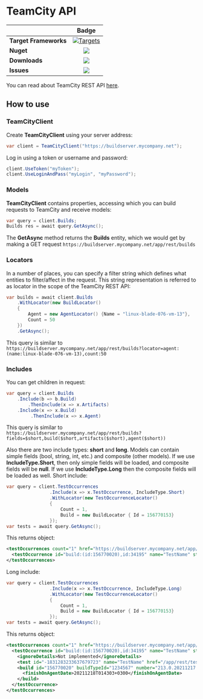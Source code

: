 # TeamCity API
||Badge|
|------|:------:|
|**Target Frameworks**|[![Targets](https://img.shields.io/badge/.NET%20Standard-2.0-green.svg)](https://docs.microsoft.com/ru-ru/dotnet/standard/net-standard)
|**Nuget**|[![](http://img.shields.io/nuget/v/TeamCityAPI.svg)](http://www.nuget.org/packages/TeamCityAPI)
|**Downloads**|[![](https://img.shields.io/nuget/dt/TeamCityAPI.svg)](https://www.nuget.org/packages/TeamCityAPI/)
|**Issues**|[![](https://img.shields.io/github/issues/ISBronny/TeamCityAPI.svg)](https://github.com/ISBronny/TeamCityAPI/issues)

You can read about TeamCity REST API [here](https://www.jetbrains.com/help/teamcity/rest/teamcity-rest-api-documentation.html).
## How to use
### TeamCityClient
Create **TeamCityClient** using your server address:
```csharp
var client = TeamCityClient("https://buildserver.mycompany.net");
```
Log in using a token or username and password:
```csharp
client.UseToken("myToken");
client.UseLoginAndPass("myLogin", "myPassword");
```
### Models
**TeamCityClient** contains properties, accessing which you can build requests to TeamCity and receive models:
```csharp
var query = client.Builds;
Builds res = await query.GetAsync();
```
The **GetAsync** method returns the **Builds** entity, which we would get by making a GET request `https://buildserver.mycompany.net/app/rest/builds`

### Locators
In a number of places, you can specify a filter string which defines what entities to filter/affect in the request. This string representation is referred to as locator in the scope of the TeamCity REST API:
```csharp
var builds = await client.Builds
	.WithLocator(new BuildLocator()
	{
		Agent = new AgentLocator() {Name = "linux-blade-076-vm-13"},
		Count = 50
	})
	.GetAsync();
```
This query is similar to `https://buildserver.mycompany.net/app/rest/builds?locator=agent:(name:linux-blade-076-vm-13),count:50`

### Includes
You can get children in request:
```csharp
var query = client.Builds
	.Include(b => b.Build)
		.ThenInclude(x => x.Artifacts)
	.Include(x => x.Build)
		 .ThenInclude(x => x.Agent)
```
This query is similar to `https://buildserver.mycompany.net/app/rest/builds?fields=$short,build($short,artifacts($short),agent($short))`

Also there are two include types: **short** and **long**.
Models can contain simple fields (bool, string, int, etc.) and composite (other models). If we use **IncludeType.Short**, then only simple fields will be loaded, and composite fields will be **null**. If we use **IncludeType.Long** then the composite fields will be loaded as well.
Short include:
```csharp
var query = client.TestOccurrences
                .Include(x => x.TestOccurrence, IncludeType.Short)
                .WithLocator(new TestOccurrenceLocator()
                {
                    Count = 1,
                    Build = new BuildLocator { Id = 156770153}
                });
var tests = await query.GetAsync();
```
This returns object:
```xml
<testOccurrences count="1" href="https://buildserver.mycompany.net/app/rest/testOccurrences?locator=build:(id:156770153),count:1&fields=$short,testOccurrence($short)" nextHref="/app/rest/testOccurrences?fields=$short,testOccurrence($short)&locator=build:(id:156770153),count:1,start:1">
  <testOccurrence id="build:(id:156770020),id:34195" name="TestName" status="UNKNOWN" ignored="true" href="/app/rest/testOccurrences/build:(id:156770020),id:34195"/>
</testOccurrences>
```
Long include:
```csharp
var query = client.TestOccurrences
                .Include(x => x.TestOccurrence, IncludeType.Long)
                .WithLocator(new TestOccurrenceLocator()
                {
                    Count = 1,
                    Build = new BuildLocator { Id = 156770153}
                });
var tests = await query.GetAsync();
```
This returns object:
```xml
<testOccurrences count="1" href="https://buildserver.mycompany.net/app/rest/testOccurrences?locator=build:(id:156770153),count:1&fields=$short,testOccurrence($long)" nextHref="/app/rest/testOccurrences?fields=$short,testOccurrence($long)&locator=build:(id:156770153),count:1,start:1">
  <testOccurrence id="build:(id:156770020),id:34195" name="TestName" status="UNKNOWN" ignored="true" href="/app/rest/testOccurrences/build:(id:156770020),id:34195">
    <ignoreDetails>Not implemented</ignoreDetails>
    <test id="-1831283233637679723" name="TestName" href="/app/rest/tests/id:-1831283233637679723"/>
    <build id="156770020" buildTypeId="1234567" number="213.0.20211217.221911-eap09d" status="SUCCESS" state="finished" branchName="refs/heads/net213" defaultBranch="true" href="/app/rest/builds/id:156770020" webUrl="https://buildserver.mycompany.net/viewLog.html?buildId=156770020&buildTypeId=1234567">
      <finishOnAgentDate>20211218T014303+0300</finishOnAgentDate>
    </build>
  </testOccurrence>
</testOccurrences>
```
